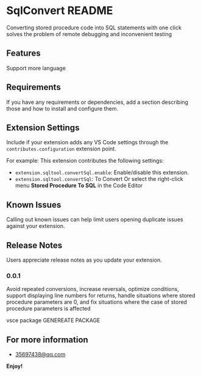 # SqlConvert README

Converting stored procedure code into SQL statements with one click solves the problem of remote debugging and inconvenient testing


## Features

Support more language


## Requirements

If you have any requirements or dependencies, add a section describing those and how to install and configure them.

## Extension Settings

Include if your extension adds any VS Code settings through the `contributes.configuration` extension point.

For example:
This extension contributes the following settings:

* `extension.sqltool.convertSql.enable`: Enable/disable this extension.
* `extension.sqltool.convertSql`: To Convert Or  select the right-click menu **Stored Procedure  To SQL** in the Code Editor

## Known Issues

Calling out known issues can help limit users opening duplicate issues against your extension.

## Release Notes

Users appreciate release notes as you update your extension.

### 0.0.1
Avoid repeated conversions, increase reversals, optimize conditions, support displaying line numbers for returns, handle situations where stored procedure parameters are 0, and fix situations where the case of stored procedure parameters is affected

vsce package GENEREATE PACKAGE

## For more information
* [35697438@qq.com](mailto:://356974338@qq.com)

**Enjoy!** 
